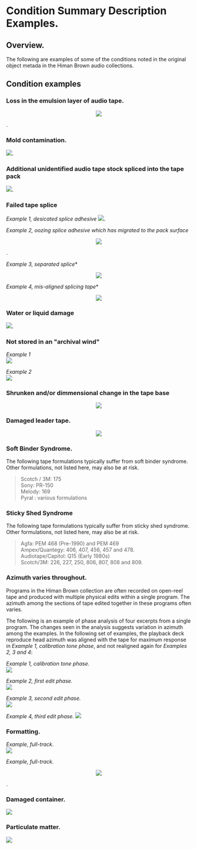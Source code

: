 # Condition Summary Description Examples. 

  
## Overview. 
The following are examples of some of the conditions noted in the original object metada in the Himan Brown audio collections.  

## Condition examples

### Loss in the emulsion layer of audio tape.  
<p align="center"><img src="emusion_1.jpg" /></p>. 

### Mold contamination.  
![](mold_1.jpg). 

### Additional unidentified audio tape stock spliced into the tape pack 
![](multiStock_1.jpg). 

### Failed tape splice   

*Example 1, desicated splice adhesive* 
![](splice_1a.jpg). 

*Example 2, oozing splice adhesive which has migrated to the pack surface*  
<p align="center"><img src="splice_2.jpg" /></p>. 
  
*Example 3, separated splice**  
<p align="center"><img src="splice_3.jpg" /></p>  

*Example 4, mis-aligned splicing tape**  
<p align="center"><img src="splice_4.jpg" /></p>

### Water or liquid damage
![](waterdamage_1.jpg). 

### Not stored in an "archival wind"  

*Example 1*  
![](wind_1.jpg)  

*Example 2*  
![](wind_2.jpg)

### Shrunken and/or dimmensional change in the tape base 
<p align="center"><img src="shrunken_1.jpg" /></p>

### Damaged leader tape. 
<p align="center"><img src="damagedLeader_1.jpg" /></p>
  
### Soft Binder Syndrome. 

The following tape formulations typically suffer from soft binder syndrome. Other formulations, not listed here, may also be at risk.

>Scotch / 3M: 175   
>Sony: PR-150   
>Melody: 169   
>Pyral : various formulations   

### Sticky Shed Syndrome
  
  
The following tape formulations typically suffer from sticky shed syndrome.  Other formulations, not listed here, may also be at risk.


>Agfa: PEM 468 \(Pre-1990\) and PEM 469      
>Ampex/Quantegy:  406, 407, 456, 457 and 478.    
>Audiotape/Capitol: Q15 \(Early 1980s\)  
>Scotch/3M: 226, 227, 250, 806, 807, 808 and 809.  
  
  ### Azimuth varies throughout.  
  
  Programs in the Himan Brown collection are often recorded on open-reel tape and produced with multiple physical edits within a single program. The azimuth among the sections of tape edited together in these programs often varies.
  
  The following is an example of phase analysis of four excerpts from a single program.  The changes  seen in the analysis suggests variation in azimuth among the examples. In the following set of examples, the playback deck reproduce head azimuth was aligned with the tape for maximum response in *Example 1, calibration tone phase*, and not realigned again for *Examples 2, 3 and 4*: 
  
*Example 1, calibration tone phase.*  
![](phase_calib.jpg)  

*Example 2, first edit phase.*  
![](phase_edit1.jpg)  

*Example 3, second edit phase.*   
![](phase_edit2.jpg)  

*Example 4, third edit phase.* 
![](phase_edit3.jpg) 
  
### Formatting. 


*Example, full-track*.  
![](format_full_a.jpg)
  
  
*Example, full-track*.  
<p align="center"><img src="format_two.jpg" /></p>.
  
    
### Damaged container.  
![](failedContainer_1.jpg)

### Particulate matter. 
![](particulate_1.jpg)
